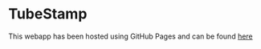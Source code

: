 # TubeStamp
This webapp has been hosted using GitHub Pages and can be found [here](https://notoris.github.io/tube-stamp/)
